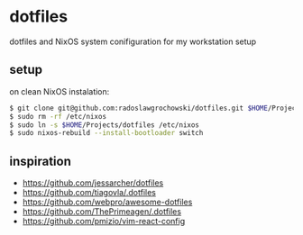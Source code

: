 # dotfiles

dotfiles and NixOS system conifiguration for my workstation setup

## setup

on clean NixOS instalation:

```sh
$ git clone git@github.com:radoslawgrochowski/dotfiles.git $HOME/Projects/dotfiles
$ sudo rm -rf /etc/nixos
$ sudo ln -s $HOME/Projects/dotfiles /etc/nixos
$ sudo nixos-rebuild --install-bootloader switch
```

## inspiration

- https://github.com/jessarcher/dotfiles
- https://github.com/tiagovla/.dotfiles
- https://github.com/webpro/awesome-dotfiles
- https://github.com/ThePrimeagen/.dotfiles
- https://github.com/pmizio/vim-react-config
